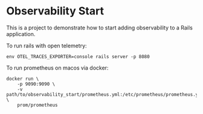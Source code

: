 # Observability Start

This is a project to demonstrate how to start adding observability to a Rails application.

To run rails with open telemetry:

```shell
env OTEL_TRACES_EXPORTER=console rails server -p 8080
```

To run prometheus on macos via docker:

```shell
docker run \
    -p 9090:9090 \
    -v path/to/observability_start/prometheus.yml:/etc/prometheus/prometheus.yml \
    prom/prometheus
```
